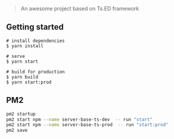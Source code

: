 > An awesome project based on Ts.ED framework

## Getting started
 
```batch
# install dependencies
$ yarn install

# serve
$ yarn start

# build for production
$ yarn build
$ yarn start:prod
```
 
 ## PM2
```sh
pm2 startup
pm2 start npm --name server-base-ts-dev  -- run "start" 
pm2 start npm --name server-base-ts-prod  -- run "start:prod" 
pm2 save
```